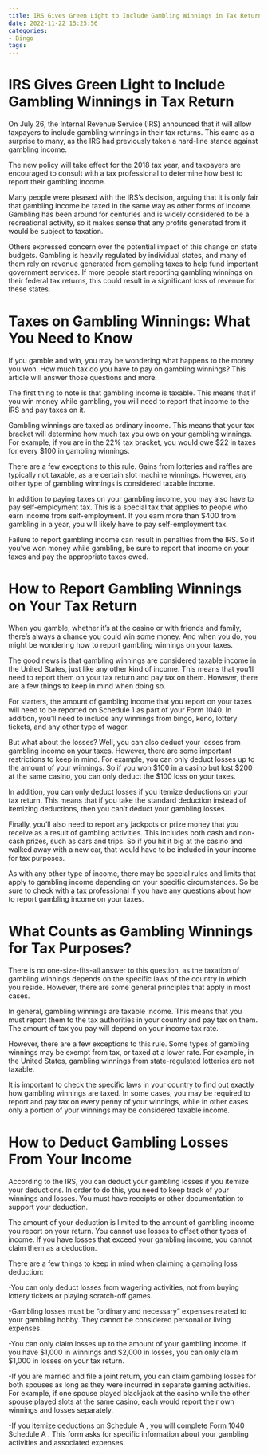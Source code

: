 ```yaml
---
title: IRS Gives Green Light to Include Gambling Winnings in Tax Return
date: 2022-11-22 15:25:56
categories:
- Bingo
tags:
---
```



#  IRS Gives Green Light to Include Gambling Winnings in Tax Return

On July 26, the Internal Revenue Service (IRS) announced that it will allow taxpayers to include gambling winnings in their tax returns. This came as a surprise to many, as the IRS had previously taken a hard-line stance against gambling income.

The new policy will take effect for the 2018 tax year, and taxpayers are encouraged to consult with a tax professional to determine how best to report their gambling income.

Many people were pleased with the IRS’s decision, arguing that it is only fair that gambling income be taxed in the same way as other forms of income. Gambling has been around for centuries and is widely considered to be a recreational activity, so it makes sense that any profits generated from it would be subject to taxation.

Others expressed concern over the potential impact of this change on state budgets. Gambling is heavily regulated by individual states, and many of them rely on revenue generated from gambling taxes to help fund important government services. If more people start reporting gambling winnings on their federal tax returns, this could result in a significant loss of revenue for these states.

#  Taxes on Gambling Winnings: What You Need to Know

If you gamble and win, you may be wondering what happens to the money you won. How much tax do you have to pay on gambling winnings? This article will answer those questions and more.

The first thing to note is that gambling income is taxable. This means that if you win money while gambling, you will need to report that income to the IRS and pay taxes on it.

Gambling winnings are taxed as ordinary income. This means that your tax bracket will determine how much tax you owe on your gambling winnings. For example, if you are in the 22% tax bracket, you would owe $22 in taxes for every $100 in gambling winnings.

There are a few exceptions to this rule. Gains from lotteries and raffles are typically not taxable, as are certain slot machine winnings. However, any other type of gambling winnings is considered taxable income.

In addition to paying taxes on your gambling income, you may also have to pay self-employment tax. This is a special tax that applies to people who earn income from self-employment. If you earn more than $400 from gambling in a year, you will likely have to pay self-employment tax.

Failure to report gambling income can result in penalties from the IRS. So if you’ve won money while gambling, be sure to report that income on your taxes and pay the appropriate taxes owed.

#  How to Report Gambling Winnings on Your Tax Return

When you gamble, whether it’s at the casino or with friends and family, there’s always a chance you could win some money. And when you do, you might be wondering how to report gambling winnings on your taxes.

The good news is that gambling winnings are considered taxable income in the United States, just like any other kind of income. This means that you’ll need to report them on your tax return and pay tax on them. However, there are a few things to keep in mind when doing so.

For starters, the amount of gambling income that you report on your taxes will need to be reported on Schedule 1 as part of your Form 1040. In addition, you’ll need to include any winnings from bingo, keno, lottery tickets, and any other type of wager.

But what about the losses? Well, you can also deduct your losses from gambling income on your taxes. However, there are some important restrictions to keep in mind. For example, you can only deduct losses up to the amount of your winnings. So if you won $100 in a casino but lost $200 at the same casino, you can only deduct the $100 loss on your taxes.

In addition, you can only deduct losses if you itemize deductions on your tax return. This means that if you take the standard deduction instead of itemizing deductions, then you can’t deduct your gambling losses.

Finally, you’ll also need to report any jackpots or prize money that you receive as a result of gambling activities. This includes both cash and non-cash prizes, such as cars and trips. So if you hit it big at the casino and walked away with a new car, that would have to be included in your income for tax purposes.

As with any other type of income, there may be special rules and limits that apply to gambling income depending on your specific circumstances. So be sure to check with a tax professional if you have any questions about how to report gambling income on your taxes.

#  What Counts as Gambling Winnings for Tax Purposes?

There is no one-size-fits-all answer to this question, as the taxation of gambling winnings depends on the specific laws of the country in which you reside. However, there are some general principles that apply in most cases.

In general, gambling winnings are taxable income. This means that you must report them to the tax authorities in your country and pay tax on them. The amount of tax you pay will depend on your income tax rate.

However, there are a few exceptions to this rule. Some types of gambling winnings may be exempt from tax, or taxed at a lower rate. For example, in the United States, gambling winnings from state-regulated lotteries are not taxable.

It is important to check the specific laws in your country to find out exactly how gambling winnings are taxed. In some cases, you may be required to report and pay tax on every penny of your winnings, while in other cases only a portion of your winnings may be considered taxable income.

#  How to Deduct Gambling Losses From Your Income

According to the IRS, you can deduct your gambling losses if you itemize your deductions. In order to do this, you need to keep track of your winnings and losses. You must have receipts or other documentation to support your deduction.

The amount of your deduction is limited to the amount of gambling income you report on your return. You cannot use losses to offset other types of income. If you have losses that exceed your gambling income, you cannot claim them as a deduction.

There are a few things to keep in mind when claiming a gambling loss deduction:

-You can only deduct losses from wagering activities, not from buying lottery tickets or playing scratch-off games.

-Gambling losses must be “ordinary and necessary” expenses related to your gambling hobby. They cannot be considered personal or living expenses.

-You can only claim losses up to the amount of your gambling income. If you have $1,000 in winnings and $2,000 in losses, you can only claim $1,000 in losses on your tax return.

-If you are married and file a joint return, you can claim gambling losses for both spouses as long as they were incurred in separate gaming activities. For example, if one spouse played blackjack at the casino while the other spouse played slots at the same casino, each would report their own winnings and losses separately.

-If you itemize deductions on Schedule A , you will complete Form 1040 Schedule A . This form asks for specific information about your gambling activities and associated expenses.